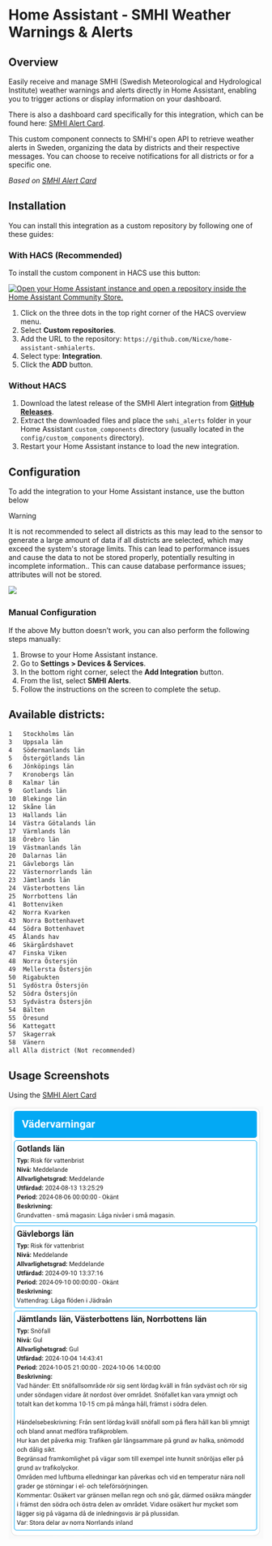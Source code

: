 # Home Assistant - SMHI Weather Warnings & Alerts

## Overview

Easily receive and manage SMHI (Swedish Meteorological and Hydrological Institute) weather warnings and alerts directly in Home Assistant, enabling you to trigger actions or display information on your dashboard.

There is also a dashboard card specifically for this integration, which can be found here: [SMHI Alert Card](https://github.com/Nicxe/home-assistant-smhialert-card).

This custom component connects to SMHI's open API to retrieve weather alerts in Sweden, organizing the data by districts and their respective messages. You can choose to receive notifications for all districts or for a specific one.

*Based on [SMHI Alert Card](https://github.com/Lallassu/smhialert)*

## Installation

You can install this integration as a custom repository by following one of these guides:

### With HACS (Recommended)

To install the custom component in HACS use this button:

[![Open your Home Assistant instance and open a repository inside the Home Assistant Community Store.](https://my.home-assistant.io/badges/hacs_repository.svg)](https://my.home-assistant.io/redirect/hacs_repository/?owner=Nicxe&repository=home-assistant-smhialerts&category=integration)

1. Click on the three dots in the top right corner of the HACS overview menu.
2. Select **Custom repositories**.
3. Add the URL to the repository: `https://github.com/Nicxe/home-assistant-smhialerts`.
4. Select type: **Integration**.
5. Click the **ADD** button.

### Without HACS

1. Download the latest release of the SMHI Alert integration from **[GitHub Releases](https://github.com/Nicxe/home-assistant-smhialerts/releases)**.
2. Extract the downloaded files and place the `smhi_alerts` folder in your Home Assistant `custom_components` directory (usually located in the `config/custom_components` directory).
3. Restart your Home Assistant instance to load the new integration.


## Configuration

To add the integration to your Home Assistant instance, use the button below

> [!WARNING]
> It is not recommended to select all districts as this may lead to the sensor to generate a large amount of data if all districts are selected, which may exceed the system's storage limits. This can lead to performance issues and cause the data to not be stored properly, potentially resulting in incomplete information.. This can cause database performance issues; attributes will not be stored.

<p>
    <a href="https://my.home-assistant.io/redirect/config_flow_start?domain=smhi_alerts" class="my badge" target="_blank">
        <img src="https://my.home-assistant.io/badges/config_flow_start.svg">
    </a>
</p>


### Manual Configuration

If the above My button doesn’t work, you can also perform the following steps manually:

1. Browse to your Home Assistant instance.
2. Go to **Settings > Devices & Services**.
3. In the bottom right corner, select the **Add Integration** button.
4. From the list, select **SMHI Alerts**.
5. Follow the instructions on the screen to complete the setup.


## Available districts:

```
1   Stockholms län
3   Uppsala län
4   Södermanlands län
5   Östergötlands län
6   Jönköpings län
7   Kronobergs län
8   Kalmar län
9   Gotlands län
10  Blekinge län
12  Skåne län
13  Hallands län
14  Västra Götalands län
17  Värmlands län
18  Örebro län
19  Västmanlands län
20  Dalarnas län
21  Gävleborgs län
22  Västernorrlands län
23  Jämtlands län
24  Västerbottens län
25  Norrbottens län
41  Bottenviken
42  Norra Kvarken
43  Norra Bottenhavet
44  Södra Bottenhavet
45  Ålands hav
46  Skärgårdshavet
47  Finska Viken
48  Norra Östersjön
49  Mellersta Östersjön
50  Rigabukten
51  Sydöstra Östersjön
52  Södra Östersjön
53  Sydvästra Östersjön
54  Bälten
55  Öresund
56  Kattegatt
57  Skagerrak
58  Vänern
all Alla district (Not recommended)
```

## Usage Screenshots

Using the [SMHI Alert Card](https://github.com/Nicxe/home-assistant-smhialert-card)

<img src="https://github.com/Nicxe/home-assistant-smhialert-card/blob/main/Screenshot.png">
